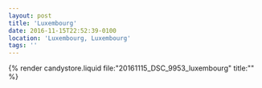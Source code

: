 ```yaml
---
layout: post
title: 'Luxembourg'
date: 2016-11-15T22:52:39-0100
location: 'Luxembourg, Luxembourg'
tags: ''
---
```


{% render candystore.liquid file:"20161115_DSC_9953_luxembourg" title:"" %}
